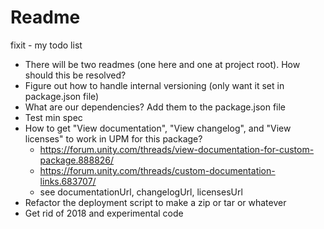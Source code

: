 # Readme

fixit - my todo list
- There will be two readmes (one here and one at project root). How should this be resolved?
- Figure out how to handle internal versioning (only want it set in package.json file)
- What are our dependencies? Add them to the package.json file
- Test min spec
- How to get "View documentation", "View changelog", and "View licenses" to work in UPM for this package?
    - https://forum.unity.com/threads/view-documentation-for-custom-package.888826/
    - https://forum.unity.com/threads/custom-documentation-links.683707/
    - see documentationUrl, changelogUrl, licensesUrl
- Refactor the deployment script to make a zip or tar or whatever
- Get rid of 2018 and experimental code